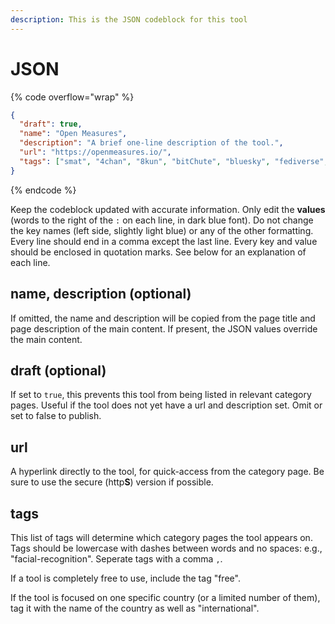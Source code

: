 ```yaml
---
description: This is the JSON codeblock for this tool
---
```


# JSON

{% code overflow="wrap" %}
```json
{
  "draft": true,
  "name": "Open Measures",
  "description": "A brief one-line description of the tool.",
  "url": "https://openmeasures.io/",
  "tags": ["smat", "4chan", "8kun", "bitChute", "bluesky", "fediverse", "gab", "gettr", "odysee", "mewe", "minds", "ok", "parler", "poal", "rumble", "rutube", "scored", "telegram", "tiktok", "truth-social", "vk", "wimkin", "extremism", "misinformation", "disinformation", "sense-making", "online", "social-media", "web-crawler", "web-scraper", "multiple-networks", "other-networks"]
}
```
{% endcode %}

Keep the codeblock updated with accurate information. Only edit the **values** (words to the right of the `:` on each line, in dark blue font). Do not change the key names (left side, slightly light blue) or any of the other formatting. Every line should end in a comma except the last line. Every key and value should be enclosed in quotation marks. See below for an explanation of each line.

## name, description (optional)

If omitted, the name and description will be copied from the page title and page description of the main content. If present, the JSON values override the main content.

## draft (optional)

If set to `true`, this prevents this tool from being listed in relevant category pages. Useful if the tool does not yet have a url and description set. Omit or set to false to publish.

## url

A hyperlink directly to the tool, for quick-access from the category page. Be sure to use the secure (http**S**) version if possible.

## tags

This list of tags will determine which category pages the tool appears on. Tags should be lowercase with dashes between words and no spaces: e.g., "facial-recognition". Seperate tags with a comma `,`.

If a tool is completely free to use, include the tag "free".

If the tool is focused on one specific country (or a limited number of them), tag it with the name of the country as well as "international".
